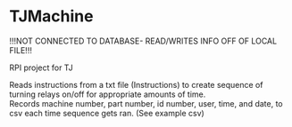 # TJMachine

!!!NOT CONNECTED TO DATABASE- READ/WRITES INFO OFF OF LOCAL FILE!!!

RPI project for TJ

Reads instructions from a txt file (Instructions) to create sequence of turning relays on/off for appropriate amounts of time.  
Records machine number, part number, id number, user, time, and date, to csv each time sequence gets ran.  (See example csv)
